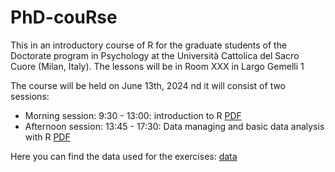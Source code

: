 # PhD-couRse
 
 This in an introductory course of R for the graduate students of the Doctorate program in Psychology at the Università Cattolica del Sacro Cuore (Milan, Italy). The lessons will be in Room XXX in Largo Gemelli 1

The course will be held on June 13th, 2024 nd it will consist of two sessions: 

- Morning session: 9:30 - 13:00: introduction to R [PDF](intRo.pdf)
- Afternoon session: 13:45 - 17:30: Data managing and basic data analysis with R [PDF](Practice.pdf)

Here you can find the data used for the exercises: [data](data)


